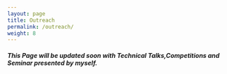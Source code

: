 ```yaml
---
layout: page
title: Outreach
permalink: /outreach/
weight: 8
---
```


<h5> This Page will be updated soon with Technical Talks,Competitions and Seminar presented by myself.</h5>
